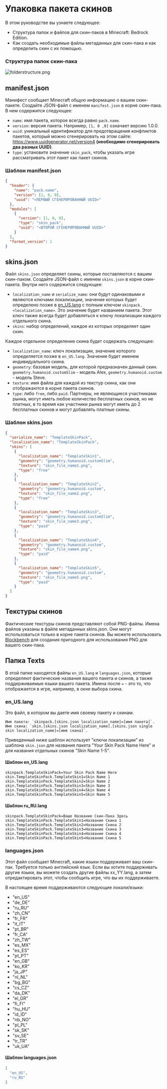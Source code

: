 # Упаковка пакета скинов

В этом руководстве вы узнаете следующее:

+ Структура папок и файлов для скин-паков в Minecraft: Bedrock Edition.
+ Как создать необходимые файлы метаданных для скин-пака и как определить скин с их помощью.

### Структура папок скин-пака

![folderstructure.png](https://docs.microsoft.com/ru-ru/minecraft/creator/documents/media/packagingaskinpack/folderstructure.png)

## manifest.json

Манифест сообщает Minecraft общую информацию о вашем скин-пакете. Создайте JSON-файл с именем `manifest.json` в корне
скин-пака. В нем содержится следующее:

+ `name`: имя пакета, которое всегда равно `pack.name`.
+ `version`: версия пакета. Например, `[1, 0 ,0]` означает версию 1.0.0.
+ `uuid`: уникальный идентификатор для предотвращения конфликтов пакетов, который можно сгенерировать на этом
  сайте: <https://www.uuidgenerator.net/version4> **(необходимо сгенерировать два разных UUID)**.
+ `type`: установите значение `skin_pack`, чтобы указать игре рассматривать этот пакет как пакет скинов.

### Шаблон manifest.json

``` json
{
  "header": {
    "name": "pack.name",
    "version": [1, 0, 0],
    "uuid": "<ПЕРВЫЙ СГЕНЕРИРОВАННЫЙ UUID>"
  },
  "modules": [
    {
      "version": [1, 0, 0],
      "type": "skin_pack",
      "uuid": "<ВТОРОЙ СГЕНЕРИРОВАННЫЙ UUID>"
    }
  ],
  "format_version": 1
}
```

## skins.json

Файл `skins.json` определяет скины, которые поставляются с вашим скин-паком. Создайте JSON-файл с именем `skins.json` в
корне скин-пакета. Внутри него содержится следующее:

+ `localization_name` и `serialize_name`: они будут одинаковыми и являются ключами локализации, значение которых будет
  определено позже в [en_US.lang](#en_uslang) с полным ключом `skinpack.<localization_name>`. Это значение будет
  названием пакета. Этот ключ также всегда будет добавляться к ключу локализации каждого отдельного скина.
+ `skins`: набор определений, каждое из которых определяет один скин.

Каждое отдельное определение скина будет содержать следующее:

+ `localization_name`: ключ локализации, значение которого определяется позже в `en_US.lang`. Значение будет именем
  индивидуального скина.
+ `geometry`: базовая модель, для которой предназначен данный скин. `geometry.humanoid.customSlim` - модель
  Alex, `geometry.humanoid.custom` - модель Steve.
+ `texture`: имя файла для каждой из текстур скина, как они отображаются в корне пакета скинов.
+ `type`: либо `free`, либо `paid`. Партнеры, не являющиеся участниками рынка, могут иметь любое количество бесплатных
  скинов, но не платных, в то время как участники рынка могут иметь до 2 бесплатных скинов и могут добавлять платные
  скины.

### Шаблон skins.json

``` json
{
  "serialize_name": "TemplateSkinPack",
  "localization_name": "TemplateSkinPack",
  "skins": [
    {
      "localization_name": "TemplateSkin1",
      "geometry": "geometry.humanoid.customSlim",
      "texture": "skin_file_name1.png",
      "type": "free"
    },
    {
      "localization_name": "TemplateSkin2",
      "geometry": "geometry.humanoid.custom",
      "texture": "skin_file_name2.png",
      "type": "free"
    },
    {
      "localization_name": "TemplateSkin3",
      "geometry": "geometry.humanoid.customSlim",
      "texture": "skin_file_name3.png",
      "type": "paid"
    },
    {
      "localization_name": "TemplateSkin4",
      "geometry": "geometry.humanoid.custom",
      "texture": "skin_file_name4.png",
      "type": "paid"
    },
    {
      "localization_name": "TemplateSkin5",
      "geometry": "geometry.humanoid.custom",
      "texture": "skin_file_name5.png",
      "type": "paid"
    }
  ]
}
```

## Текстуры скинов

Фактические текстуры скинов представляют собой PNG-файлы. Имена файлов указаны в файле метаданных skins.json. Они могут
использоваться только в корне пакета скинов. Вы можете использовать [Blockbench](https://blockbench.net/) для создания
пригодного для использования PNG для вашего скин-пака.

## Папка Texts

В этой папке находятся файлы `en_US.lang` и `languages.json`, которые определяют фактические названия вашего пакета и
скинов, а также поддерживаемые языки вашего пакета. Имена после `=` - это то, что отображается в игре, например, в окне
выбора скина.

### en_US.lang

Это файл, в котором вы даете имя своему пакету и скинам.

    Имя пакета: `skinpack.[skins.json localization_name]=[имя пакета]`.
    Имя скина: `skin.[skins.json localization_name].[skins.json single skin localization_name]=[имя скина]`.

Приведенный ниже шаблон использует "ключи локализации" из шаблона `skin.json` для названия пакета "Your Skin Pack Name
Here" и для названия отдельных скинов "Skin Name 1-5".

#### Шаблон en_US.lang

```
skinpack.TemplateSkinPack=Your Skin Pack Name Here
skin.TemplateSkinPack.TemplateSkin1=Skin Name 1
skin.TemplateSkinPack.TemplateSkin2=Skin Name 2
skin.TemplateSkinPack.TemplateSkin3=Skin Name 3
skin.TemplateSkinPack.TemplateSkin4=Skin Name 4
skin.TemplateSkinPack.TemplateSkin5=Skin Name 5
```

#### Шаблон ru_RU.lang

```
skinpack.TemplateSkinPack=Ваше Название Скин-Пака Здесь
skin.TemplateSkinPack.TemplateSkin1=Название Скина 1
skin.TemplateSkinPack.TemplateSkin2=Название Скина 2
skin.TemplateSkinPack.TemplateSkin3=Название Скина 3
skin.TemplateSkinPack.TemplateSkin4=Название Скина 4
skin.TemplateSkinPack.TemplateSkin5=Название Скина 5
```

### languages.json

Этот файл сообщает Minecraft, какие языки поддерживает ваш скин-пак. Требуется только английский язык. Если вы хотите
поддерживать другие языки, вы можете создать другие файлы xx_YY.lang, а затем отредактировать этот, чтобы сообщить игре,
что вы их поддерживаете.

В настоящее время поддерживаются следующие локали/языки:

+ "en_US"
+ "de_DE"
+ "ru_RU"
+ "zh_CN"
+ "fr_FR"
+ "it_IT"
+ "pt_BR"
+ "fr_CA"
+ "zh_TW"
+ "es_MX"
+ "es_ES"
+ "pt_PT"
+ "en_GB"
+ "ko_KR"
+ "ja_JP"
+ "nl_NL"
+ "bg_BG"
+ "cs_CZ"
+ "da_DK"
+ "el_GR"
+ "fi_FI"
+ "hu_HU"
+ "id_ID"
+ "nb_NO"
+ "pl_PL"
+ "sk_SK"
+ "sv_SE"
+ "tr_TR"
+ "uk_UA"

#### Шаблон languages.json

``` json
[
  "en_US",
  "ru_RU"
]
```
